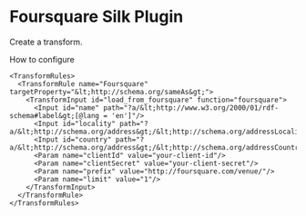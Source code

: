 Foursquare Silk Plugin
======================

Create a transform.

How to configure

    <TransformRules>
      <TransformRule name="Foursquare" targetProperty="&lt;http://schema.org/sameAs&gt;">
        <TransformInput id="load_from_foursquare" function="foursquare">
          <Input id="name" path="?a/&lt;http://www.w3.org/2000/01/rdf-schema#label&gt;[@lang = 'en']"/>
          <Input id="locality" path="?a/&lt;http://schema.org/address&gt;/&lt;http://schema.org/addressLocality&gt;"/>
          <Input id="country" path="?a/&lt;http://schema.org/address&gt;/&lt;http://schema.org/addressCountry&gt;"/>
          <Param name="clientId" value="your-client-id"/>
          <Param name="clientSecret" value="your-client-secret"/>
          <Param name="prefix" value="http://foursquare.com/venue/"/>
          <Param name="limit" value="1"/>
        </TransformInput>
      </TransformRule>
    </TransformRules>
